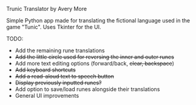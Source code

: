 Trunic Translator by Avery More

Simple Python app made for translating the fictional language
used in the game "Tunic". Uses Tkinter for the UI.

TODO:

- Add the remaining rune translations
- ~~Add the little circle used for reversing the inner and outer runes~~
- Add more text editing options (forward/back, ~~clear, backspace~~)
- ~~Add keyboard shortcuts~~
- ~~Add a read-aloud text to speech button~~
- ~~Display previously inputted runes?~~
- Add option to save/load runes alongside their translations
- General UI improvements